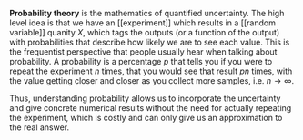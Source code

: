 **Probability theory** is the mathematics of quantified uncertainty. The high level idea is that we have an [[experiment]] which results in a [[random variable]] quanity $X$, which tags the outputs (or a function of the output) with probabilities that describe how likely we are to see each value. This is the frequentist perspective that people usually hear when talking about probability. A probability is a percentage $p$ that tells you if you were to repeat the experiment $n$ times, that you would see that result $pn$ times, with the value getting closer and closer as you collect more samples, i.e. $n \to \infty$.

Thus, understanding probability allows us to incorporate the uncertainty and give concrete numerical results without the need for actually repeating the experiment, which is costly and can only give us an approximation to the real answer.